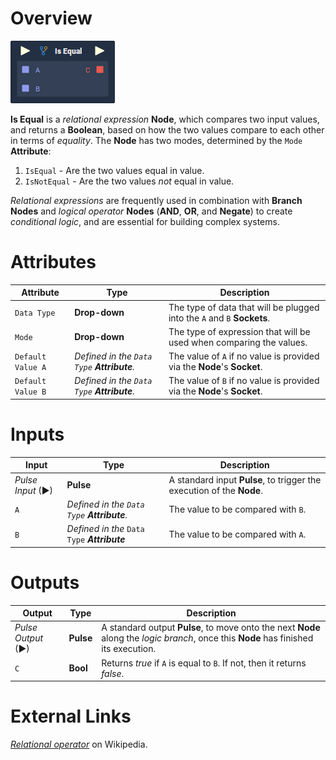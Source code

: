 # Overview

![](../../.gitbook/assets/node-is-equal.png)

**Is Equal** is a *relational expression* **Node**, which compares two input values, and returns a **Boolean**, based on how the two values compare to each other in terms of *equality*. The **Node** has two modes, determined by the `Mode` **Attribute**:

1. `IsEqual` - Are the two values equal in value.
2. `IsNotEqual` - Are the two values *not* equal in value.

*Relational expressions* are frequently used in combination with **Branch Nodes** and *logical operator* **Nodes** (**AND**, **OR**, and **Negate**) to create *conditional logic*, and are essential for building complex systems.

# Attributes

|Attribute|Type|Description|
|---|---|---|
|`Data Type`|**Drop-down**|The type of data that will be plugged into the `A` and `B` **Sockets**.|
|`Mode`|**Drop-down**|The type of expression that will be used when comparing the values.|
|`Default Value A`|*Defined in the `Data Type` **Attribute**.*|The value of `A` if no value is provided via the **Node**'s **Socket**.|
|`Default Value B`|*Defined in the `Data Type` **Attribute**.*|The value of `B` if no value is provided via the **Node**'s **Socket**.|


# Inputs

|Input|Type|Description|
|---|---|---|
|*Pulse Input* (►)|**Pulse**|A standard input **Pulse**, to trigger the execution of the **Node**.|
|`A`|*Defined in the `Data Type` **Attribute**.*|The value to be compared with `B`.|
|`B`|*Defined in the* `Data Type` ***Attribute***|The value to be compared with `A`.|

# Outputs

|Output|Type|Description|
|---|---|---|
|*Pulse Output* (►)|**Pulse**|A standard output **Pulse**, to move onto the next **Node** along the *logic branch*, once this **Node** has finished its execution.|
|`C`|**Bool**|Returns *true* if `A` is equal to `B`. If not, then it returns *false*.|

# External Links

[*Relational operator*](https://en.wikipedia.org/wiki/Relational_operator) on Wikipedia.